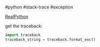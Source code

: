 #python #stack-trace #exception

[RealPython](https://realpython.com/python-traceback/)

get the traceback: 
```python
import traceback
traceback_string = traceback.format_exc()
```